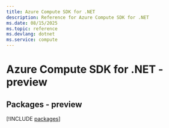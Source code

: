 ```yaml
---
title: Azure Compute SDK for .NET
description: Reference for Azure Compute SDK for .NET
ms.date: 08/15/2025
ms.topic: reference
ms.devlang: dotnet
ms.service: compute
---
```

# Azure Compute SDK for .NET - preview
## Packages - preview
[!INCLUDE [packages](compute-index.md)]